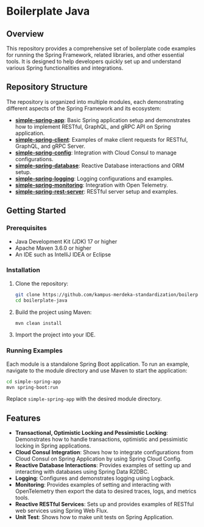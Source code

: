 # Boilerplate Java

## Overview

This repository provides a comprehensive set of boilerplate code examples for running the Spring Framework, related libraries, and other essential tools. It is designed to help developers quickly set up and understand various Spring functionalities and integrations.

## Repository Structure

The repository is organized into multiple modules, each demonstrating different aspects of the Spring Framework and its ecosystem:

- **[simple-spring-app](https://github.com/kampus-merdeka-standardization/boilerplate-java/tree/main/simple-spring-app)**: Basic Spring application setup and demonstrates how to implement RESTful, GraphQL, and gRPC API on Spring application.
- **[simple-spring-client](https://github.com/kampus-merdeka-standardization/boilerplate-java/tree/main/simple-spring-client)**: Examples of make client requests for RESTful, GraphQL, and gRPC Server.
- **[simple-spring-config](https://github.com/kampus-merdeka-standardization/boilerplate-java/tree/11709fd15a1f9db114051ba4ec56f7d942909254/simple-spring-config)**: Integration with Cloud Consul to manage configurations.
- **[simple-spring-database](https://github.com/kampus-merdeka-standardization/boilerplate-java/tree/11709fd15a1f9db114051ba4ec56f7d942909254/simple-spring-database)**: Reactive Database interactions and ORM setup.
- **[simple-spring-logging](https://github.com/kampus-merdeka-standardization/boilerplate-java/tree/11709fd15a1f9db114051ba4ec56f7d942909254/simple-spring-logging)**: Logging configurations and examples.
- **[simple-spring-monitoring](https://github.com/kampus-merdeka-standardization/boilerplate-java/tree/11709fd15a1f9db114051ba4ec56f7d942909254/simple-spring-monitoring)**: Integration with Open Telemetry.
- **[simple-spring-rest-server](https://github.com/kampus-merdeka-standardization/boilerplate-java/tree/11709fd15a1f9db114051ba4ec56f7d942909254/simple-spring-rest-server)**: RESTful server setup and examples.

## Getting Started

### Prerequisites

- Java Development Kit (JDK) 17 or higher
- Apache Maven 3.6.0 or higher
- An IDE such as IntelliJ IDEA or Eclipse

### Installation

1. Clone the repository:
    ```sh
    git clone https://github.com/kampus-merdeka-standardization/boilerplate-java.git
    cd boilerplate-java
    ```

2. Build the project using Maven:
    ```sh
    mvn clean install
    ```

3. Import the project into your IDE.

### Running Examples

Each module is a standalone Spring Boot application. To run an example, navigate to the module directory and use Maven to start the application:

```sh
cd simple-spring-app
mvn spring-boot:run
```

Replace `simple-spring-app` with the desired module directory.

## Features

- **Transactional, Optimistic Locking and Pessimistic Locking**: Demonstrates how to handle transactions, optimistic and pessimistic locking in Spring applications.
- **Cloud Consul Integration**: Shows how to integrate configurations from Cloud Consul on Spring Application by using Spring Cloud Config.
- **Reactive Database Interactions**: Provides examples of setting up and interacting with databases using Spring Data R2DBC.
- **Logging**: Configures and demonstrates logging using Logback.
- **Monitoring**: Provides examples of setting and interacting with OpenTelemetry then export the data to desired traces, logs, and metrics tools.
- **Reactive RESTful Services**: Sets up and provides examples of RESTful web services using Spring Web Flux.
- **Unit Test**: Shows how to make unit tests on Spring Application.